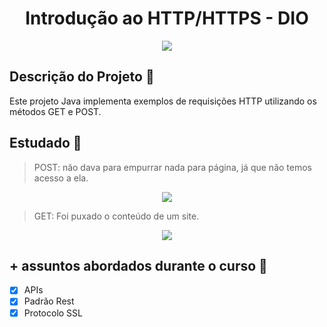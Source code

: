 <h1 align="center"> 
Introdução ao HTTP/HTTPS - DIO </h1>

<p align="center">
 <img src="https://programathor.com.br/blog/wp-content/uploads/2018/08/o-que-%C3%A9-api.jpg" />
</p>


## Descrição do Projeto :memo:
Este projeto Java implementa exemplos de requisições HTTP utilizando os métodos GET e POST.
    
## Estudado :wrench:

> POST: não dava para empurrar nada para página, já que não temos acesso a ela.

<p align="center">
 <img src="https://i.ibb.co/qghTB8g/Screenshot-3.png" />
</p>

> GET:  Foi puxado o conteúdo de um site.

<p align="center">
 <img src="https://i.ibb.co/xSTZsRg/Screenshot-4.png" />
</p>

## + assuntos abordados durante o curso :speech_balloon:

 - [x] APIs
 - [x] Padrão Rest
 - [x] Protocolo SSL
